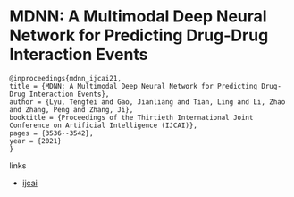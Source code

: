 # MDNN: A Multimodal Deep Neural Network for Predicting Drug-Drug Interaction Events

```
@inproceedings{mdnn_ijcai21,
title = {MDNN: A Multimodal Deep Neural Network for Predicting Drug-Drug Interaction Events},
author = {Lyu, Tengfei and Gao, Jianliang and Tian, Ling and Li, Zhao and Zhang, Peng and Zhang, Ji},
booktitle = {Proceedings of the Thirtieth International Joint Conference on Artificial Intelligence (IJCAI)},
pages = {3536--3542},
year = {2021}
}
```

links
- [ijcai](https://www.ijcai.org/Proceedings/2021/487)
